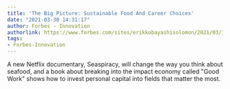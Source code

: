 ```yaml
---
title: 'The Big Picture: Sustainable Food And Career Choices'
date: "2021-03-30 14:31:17"
author: Forbes - Innovation
authorlink: https://www.forbes.com/sites/erikkobayashisolomon/2021/03/30/the-big-picture-sustainable-food-and-career-choices/
tags:
- Forbes-Innovation
---
```

A new Netflix documentary, Seaspiracy, will change the way you think about seafood, and a book about breaking into the impact economy called "Good Work" shows how to invest personal capital into fields that matter the most.